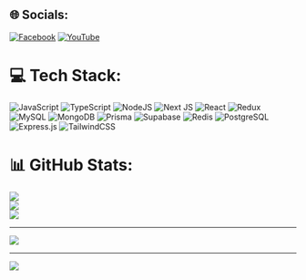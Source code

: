 
## 🌐 Socials:
[![Facebook](https://img.shields.io/badge/Facebook-%231877F2.svg?logo=Facebook&logoColor=white)](https://facebook.com/yassen.ibrahim.hamed) [![YouTube](https://img.shields.io/badge/YouTube-%23FF0000.svg?logo=YouTube&logoColor=white)](https://youtube.com/@yassin-ibrahim-hamed) 

# 💻 Tech Stack:
![JavaScript](https://img.shields.io/badge/javascript-%23323330.svg?style=for-the-badge&logo=javascript&logoColor=%23F7DF1E) ![TypeScript](https://img.shields.io/badge/typescript-%23007ACC.svg?style=for-the-badge&logo=typescript&logoColor=white) ![NodeJS](https://img.shields.io/badge/node.js-6DA55F?style=for-the-badge&logo=node.js&logoColor=white) ![Next JS](https://img.shields.io/badge/Next-black?style=for-the-badge&logo=next.js&logoColor=white) ![React](https://img.shields.io/badge/react-%2320232a.svg?style=for-the-badge&logo=react&logoColor=%2361DAFB) ![Redux](https://img.shields.io/badge/redux-%23593d88.svg?style=for-the-badge&logo=redux&logoColor=white) ![MySQL](https://img.shields.io/badge/mysql-4479A1.svg?style=for-the-badge&logo=mysql&logoColor=white) ![MongoDB](https://img.shields.io/badge/MongoDB-%234ea94b.svg?style=for-the-badge&logo=mongodb&logoColor=white) ![Prisma](https://img.shields.io/badge/Prisma-3982CE?style=for-the-badge&logo=Prisma&logoColor=white) ![Supabase](https://img.shields.io/badge/Supabase-3ECF8E?style=for-the-badge&logo=supabase&logoColor=white) ![Redis](https://img.shields.io/badge/redis-%23DD0031.svg?style=for-the-badge&logo=redis&logoColor=white) ![PostgreSQL](https://img.shields.io/badge/-PostgreSQL-336791?style=flat-square&logo=postgresql) ![Express.js](https://img.shields.io/badge/express.js-%23404d59.svg?style=for-the-badge&logo=express&logoColor=%2361DAFB) ![TailwindCSS](https://img.shields.io/badge/tailwindcss-%2338B2AC.svg?style=for-the-badge&logo=tailwind-css&logoColor=white)
# 📊 GitHub Stats:
![](https://github-readme-stats.vercel.app/api?username=yassin-x&theme=dark&hide_border=false&include_all_commits=false&count_private=false)<br/>
![](https://nirzak-streak-stats.vercel.app/?user=yassin-x&theme=dark&hide_border=false)<br/>
![](https://github-readme-stats.vercel.app/api/top-langs/?username=yassin-x&theme=dark&hide_border=false&include_all_commits=false&count_private=false&layout=compact)

---
![](https://github-contributor-stats.vercel.app/api?username=yassin-x&limit=5&theme=dark&combine_all_yearly_contributions=true)

---
[![](https://visitcount.itsvg.in/api?id=yassin-x&icon=0&color=0)](https://visitcount.itsvg.in)

<!-- Proudly created with GPRM ( https://gprm.itsvg.in ) -->

